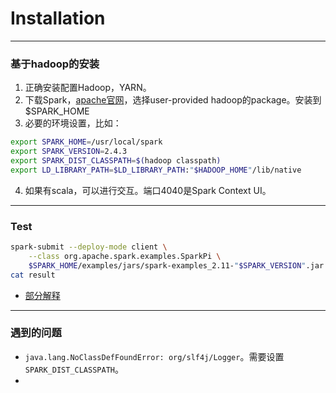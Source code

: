 # Installation

----
### 基于hadoop的安装
1. 正确安装配置Hadoop，YARN。
2. 下载Spark，[apache官网](https://spark.apache.org/downloads.html)，选择user-provided hadoop的package。安装到$SPARK_HOME
3. 必要的环境设置，比如：
```bash
export SPARK_HOME=/usr/local/spark
export SPARK_VERSION=2.4.3
export SPARK_DIST_CLASSPATH=$(hadoop classpath)
export LD_LIBRARY_PATH=$LD_LIBRARY_PATH:"$HADOOP_HOME"/lib/native
```
4. 如果有scala，可以进行交互。端口4040是Spark Context UI。

----
### Test
```bash
spark-submit --deploy-mode client \
    --class org.apache.spark.examples.SparkPi \
    $SPARK_HOME/examples/jars/spark-examples_2.11-"$SPARK_VERSION".jar 10 > result
cat result

```
* [部分解释](https://www.ibm.com/developerworks/cn/opensource/os-cn-spark-deploy1/index.html)

----
### 遇到的问题
* `java.lang.NoClassDefFoundError: org/slf4j/Logger`。需要设置`SPARK_DIST_CLASSPATH`。
* 